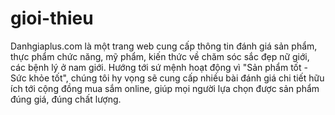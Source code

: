 # gioi-thieu
Danhgiaplus.com là một trang web cung cấp thông tin đánh giá sản phẩm, thực phẩm chức năng, mỹ phẩm, kiến thức về chăm sóc sắc đẹp nữ giới, các bệnh lý ở nam giới. Hướng tới sứ mệnh hoạt động vì "Sản phẩm tốt - Sức khỏe tốt", chúng tôi hy vọng sẽ cung cấp nhiều bài đánh giá chi tiết hữu ích tới cộng đồng mua sắm online, giúp mọi người lựa chọn được sản phẩm đúng giá, đúng chất lượng.
